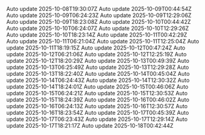 Auto update 2025-10-08T19:30:07Z
Auto update 2025-10-09T00:44:54Z
Auto update 2025-10-09T06:24:23Z
Auto update 2025-10-09T12:29:06Z
Auto update 2025-10-09T18:23:08Z
Auto update 2025-10-10T00:44:42Z
Auto update 2025-10-10T06:24:07Z
Auto update 2025-10-10T12:29:26Z
Auto update 2025-10-10T18:23:14Z
Auto update 2025-10-11T00:42:29Z
Auto update 2025-10-11T06:21:04Z
Auto update 2025-10-11T12:25:04Z
Auto update 2025-10-11T18:19:15Z
Auto update 2025-10-12T00:47:24Z
Auto update 2025-10-12T06:21:06Z
Auto update 2025-10-12T12:25:19Z
Auto update 2025-10-12T18:20:29Z
Auto update 2025-10-13T00:49:39Z
Auto update 2025-10-13T06:25:49Z
Auto update 2025-10-13T12:29:28Z
Auto update 2025-10-13T18:22:40Z
Auto update 2025-10-14T00:45:04Z
Auto update 2025-10-14T06:24:43Z
Auto update 2025-10-14T12:30:32Z
Auto update 2025-10-14T18:24:01Z
Auto update 2025-10-15T00:46:06Z
Auto update 2025-10-15T06:24:21Z
Auto update 2025-10-15T12:30:53Z
Auto update 2025-10-15T18:24:39Z
Auto update 2025-10-16T00:46:02Z
Auto update 2025-10-16T06:24:13Z
Auto update 2025-10-16T12:30:57Z
Auto update 2025-10-16T18:23:54Z
Auto update 2025-10-17T00:45:39Z
Auto update 2025-10-17T06:23:43Z
Auto update 2025-10-17T12:29:14Z
Auto update 2025-10-17T18:21:17Z
Auto update 2025-10-18T00:42:44Z
